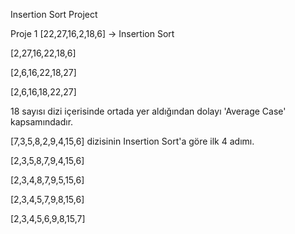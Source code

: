 Insertion Sort Project

Proje 1 [22,27,16,2,18,6] -> Insertion Sort


[2,27,16,22,18,6]

[2,6,16,22,18,27]

[2,6,16,18,22,27]



18 sayısı dizi içerisinde ortada yer aldığından dolayı 'Average Case' kapsamındadır.

[7,3,5,8,2,9,4,15,6] dizisinin Insertion Sort'a göre ilk 4 adımı.

[2,3,5,8,7,9,4,15,6]

[2,3,4,8,7,9,5,15,6]

[2,3,4,5,7,9,8,15,6]

[2,3,4,5,6,9,8,15,7]
